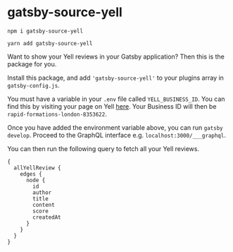 # gatsby-source-yell

```
npm i gatsby-source-yell
```

```
yarn add gatsby-source-yell
```

Want to show your Yell reviews in your Gatsby application? Then this is the package for you.

Install this package, and add `'gatsby-source-yell'` to your plugins array in `gatsby-config.js`. 

You must have a variable in your `.env` file called `YELL_BUSINESS_ID`. You can find this by visiting your page on Yell [here](https://www.yell.com/biz/rapid-formations-london-8353622/). Your Business ID will then be `rapid-formations-london-8353622`.

Once you have added the environment variable above, you can run `gatsby develop`. Proceed to the GraphQL interface e.g. `localhost:3000/___graphql`.

You can then run the following query to fetch all your Yell reviews.

```
{
  allYellReview {
    edges {
      node {
        id
        author
        title
        content
        score
        createdAt
      }
    }
  }
}
```


